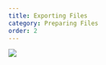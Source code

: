 ```yaml
---
title: Exporting Files
category: Preparing Files
order: 2
---
```


![](//matthewbaykenney.github.io/cmac-three-d-printer/software.jpg)
